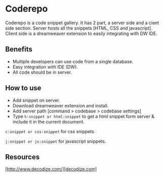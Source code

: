 Coderepo 
=====================================
Coderepo is a code snippet gallery. It has 2 part, a server side and a cient side section. Server hosts all the snippets [HTML, CSS and javascript]. Client side is a dreamweaver extension to easily integrating with DW IDE.  

Benefits
--------
* Multiple developers can use code from a single database.
* Easy integration with IDE (DW).
* All code should be in server.


How to use
----------
* Add snippet on server.
* Download dreamweaver extension and install.
* Add server path [command > codebase > codebase settings]
* Type
```h:snippet or html:snippet```
to get a html snippet form server & include it in the current document.

```c:snippet or css:snippet```
for css snippets.

```j:snippet or js:snippet```
for javascript snippets.

Resources 
---------

[http://www.decodize.com/][decodize.com]
